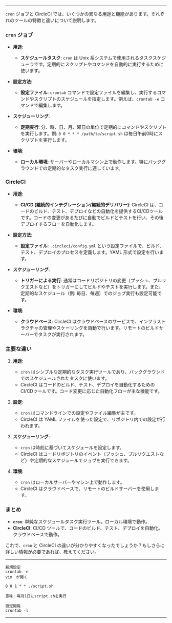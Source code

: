 

---

`cron` ジョブと CircleCI では、いくつかの異なる用途と機能があります。それぞれのツールの特徴と違いについて説明します。

### `cron` ジョブ

- **用途**:
  - **スケジュールタスク**: `cron` は Unix 系システムで使用されるタスクスケジューラです。定期的にスクリプトやコマンドを自動的に実行するために使います。
  
- **設定方法**:
  - **設定ファイル**: `crontab` コマンドで設定ファイルを編集し、実行するコマンドやスクリプトのスケジュールを指定します。例えば、`crontab -e` コマンドで編集します。
  
- **スケジューリング**:
  - **定期実行**: 分、時、日、月、曜日の単位で定期的にコマンドやスクリプトを実行します。例: `0 0 * * * /path/to/script.sh` は毎日午前0時にスクリプトを実行します。

- **環境**:
  - **ローカル環境**: サーバーやローカルマシン上で動作します。特にバックグラウンドでの定期的なタスク実行に適しています。

### CircleCI

- **用途**:
  - **CI/CD (継続的インテグレーション/継続的デリバリー)**: CircleCI は、コードのビルド、テスト、デプロイなどの自動化を提供するCI/CDツールです。コードの変更があるたびに自動でビルドとテストを行い、その後デプロイするフローを自動化します。

- **設定方法**:
  - **設定ファイル**: `.circleci/config.yml` という設定ファイルで、ビルド、テスト、デプロイのプロセスを定義します。YAML 形式で設定を行います。
  
- **スケジューリング**:
  - **トリガーによる実行**: 通常はコードリポジトリの変更（プッシュ、プルリクエストなど）をトリガーにしてビルドやテストを実行します。また、定期的なスケジュール（例: 毎日、毎週）でのジョブ実行も設定可能です。

- **環境**:
  - **クラウドベース**: CircleCI はクラウドベースのサービスで、インフラストラクチャの管理やスケーリングを自動で行います。リモートのビルドサーバーでタスクが実行されます。

### 主要な違い

1. **用途**:
   - `cron` はシンプルな定期的なタスク実行ツールであり、バックグラウンドでのスケジュールされたタスクに使います。
   - CircleCI はコードのビルド、テスト、デプロイを自動化するためのCI/CDツールです。コード変更に応じた自動化フローが主な機能です。

2. **設定**:
   - `cron` はコマンドラインでの設定やファイル編集が主です。
   - CircleCI は YAML ファイルを使った設定で、リポジトリ内での設定が行われます。

3. **スケジューリング**:
   - `cron` は時刻に基づいてスケジュールを設定します。
   - CircleCI はコードリポジトリのイベント（プッシュ、プルリクエストなど）や定期的なスケジュールでジョブを実行できます。

4. **環境**:
   - `cron` はローカルサーバーやマシン上で動作します。
   - CircleCI はクラウドベースで、リモートのビルドサーバーを使用します。

### まとめ

- **`cron`**: 単純なスケジュールタスク実行ツール。ローカル環境で動作。
- **CircleCI**: CI/CD ツールで、コードのビルド、テスト、デプロイを自動化。クラウドベースで動作。

これで、`cron` と CircleCI の違いが分かりやすくなったでしょうか？もしさらに詳しい情報が必要であれば、教えてください。

---
```
新規設定
crontab -e
vim　が開く

0 0 1 * * ./script.sh

意味：毎月1日にscript.shを実行

設定閲覧
crontab -l
```
---
